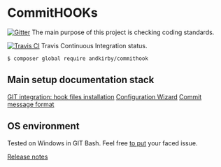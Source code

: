 # CommitHOOKs

[![Gitter](https://badges.gitter.im/Join%20Chat.svg)](https://gitter.im/andkirby/commithook?utm_source=badge&utm_medium=badge&utm_campaign=pr-badge&utm_content=badge)
The main purpose of this project is checking coding standards.

[![Travis CI](https://travis-ci.org/andkirby/commithook.svg?branch=develop)](https://travis-ci.org/andkirby/commithook)
Travis Continuous Integration status.

```shell
$ composer global require andkirby/commithook
```
## Main setup documentation stack  
[GIT integration: hook files installation](doc/hooks-installation.md)
[Configuration Wizard](doc/example-wizard.md)
[Commit message format](doc/commit-msg.md)

## OS environment
Tested on Windows in GIT Bash. Feel free [to put](../../issues/new "Add a new issue") your faced issue.

[Release notes](doc/release-notes.md)
